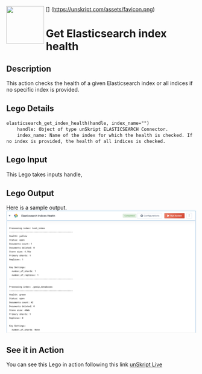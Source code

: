 [<img align="left" src="https://unskript.com/assets/favicon.png" width="100" height="100" style="padding-right: 5px">]
(https://unskript.com/assets/favicon.png)
<h1>Get Elasticsearch index health</h1>

## Description
This action checks the health of a given Elasticsearch index or all indices if no specific index is provided.

## Lego Details
	elasticsearch_get_index_health(handle, index_name="")
		handle: Object of type unSkript ELASTICSEARCH Connector.
		index_name: Name of the index for which the health is checked. If no index is provided, the health of all indices is checked.


## Lego Input
This Lego takes inputs handle,

## Lego Output
Here is a sample output.
<img src="./1.png">

## See it in Action

You can see this Lego in action following this link [unSkript Live](https://us.app.unskript.io)